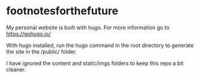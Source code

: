 # footnotesforthefuture
My personal website is built with hugo. For more information go to https://gohugo.io/

With hugo installed, run the hugo command in the root directory to generate the site in the /public/ folder.

I have ignored the content and static/imgs folders to keep this repo a bit cleaner.
